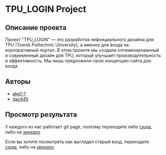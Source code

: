 # TPU_LOGIN Project 

## Описание проекта

Проект "TPU_LOGIN" — это разработка нефоициального дизайна для TPU (Tomsk Politechnic University), а именно для входа на корпоративный портал. В этом проекте мы создали оптимизированный и современный дизайн для TPU, который улучшает производительность и эффективность. Мы лишь предложили свою концепцию сайта для входа

## Авторы

- [akg1-1](https://github.com/akg1-1/)
- [daz445](https://github.com/daz445/)


## Просмотр результата

У каждого из нас работает git page, поэтому переходите либо [сюда](https://daz445.github.io/TPU_LOGIN/), либо на [зеркало](https://akg1-1.github.io/TPU_LOGIN/)

Если вы хотите посмотреть как выглядел старый вход, переходите [сюда](https://daz445.github.io/TPU_LOGIN/old_version/index.html), либо на [зеркало](https://akg1-1.github.io/TPU_LOGIN/old_version/index.html) 